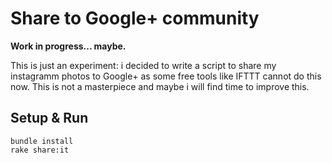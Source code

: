 # Share to Google+ community

**Work in progress... maybe.**

This is just an experiment: i decided to write a script to share my instagramm photos to Google+ as some free tools like IFTTT cannot do this now. This is not a masterpiece and maybe i will find time to improve this.

## Setup & Run

    bundle install
    rake share:it
